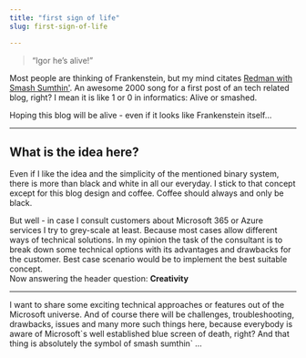 ```yaml
---
title: "first sign of life"
slug: first-sign-of-life

---
```


> “Igor he’s alive!”

Most people are thinking of Frankenstein, but my mind citates [Redman with Smash Sumthin'](https://www.youtube.com/watch?v=qdYEZncgz1M). An awesome 2000 song for a first post of an tech related blog, right? I mean it is like 1 or 0 in informatics: Alive or smashed.

Hoping this blog will be alive - even if it looks like Frankenstein itself…

---

## What is the idea here?

Even if I like the idea and the simplicity of the mentioned binary system, there is more than black and white in all our everyday. I stick to that concept except for this blog design and coffee. Coffee should always and only be black.

But well - in case I consult customers about Microsoft 365 or Azure services I try to grey-scale at least. Because most cases allow different ways of technical solutions. In my opinion the task of the consultant is to break down some technical options with its advantages and drawbacks for the customer. Best case scenario would be to implement the best suitable concept.  
Now answering the header question: **Creativity**

---

I want to share some exciting technical approaches or features out of the Microsoft universe. And of course there will be challenges, troubleshooting, drawbacks, issues and many more such things here, because everybody is aware of Microsoft\`s well established blue screen of death, right? And that thing is absolutely the symbol of smash sumthin\` …